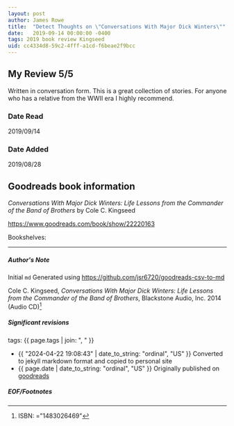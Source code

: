 ```yaml
---
layout: post
author: James Rowe
title:  "Detect Thoughts on \"Conversations With Major Dick Winters\""
date:   2019-09-14 00:00:00 -0400
tags: 2019 book review Kingseed 
uid: cc4334d8-59c2-4fff-a1cd-f6beae2f9bcc
---
```


<!-- highly dependent on how you personally use jekyll templates, and how you want this to show up -->
<!-- escape any jekyll keys with double brackets -->

## My Review 5/5

Written in conversation form. This is a great collection of stories. For anyone who has a relative from the WWII era I highly recommend.

### Date Read
2019/09/14

### Date Added
2019/08/28

## Goodreads book information

*Conversations With Major Dick Winters: Life Lessons from the Commander of the Band of Brothers* by Cole C. Kingseed

https://www.goodreads.com/book/show/22220163

Bookshelves: 

---

##### Author's Note

Initial `md` Generated using https://github.com/jsr6720/goodreads-csv-to-md

Cole C. Kingseed, *Conversations With Major Dick Winters: Life Lessons from the Commander of the Band of Brothers*,  Blackstone Audio, Inc. 2014 (Audio CD)[^1]

##### Significant revisions

tags: {{ page.tags | join: ", " }} <!-- todo move this somewhere -->

- {{ "2024-04-22 19:08:43" | date_to_string: "ordinal", "US" }} Converted to jekyll markdown format and copied to personal site
- {{ page.date | date_to_string: "ordinal", "US" }} Originally published on [goodreads](https://www.goodreads.com)

##### EOF/Footnotes

[^1]: ISBN: ="1483026469"
